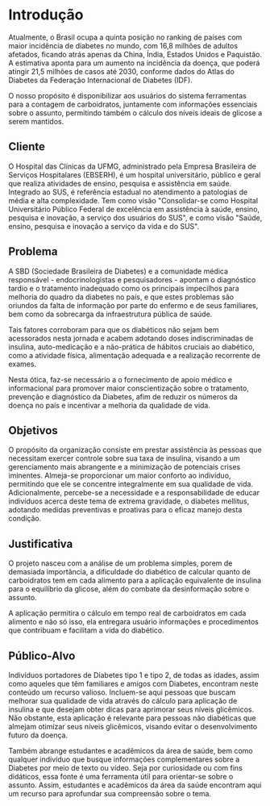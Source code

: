# Introdução

Atualmente, o Brasil ocupa a quinta posição no ranking de países com maior incidência de diabetes no mundo, com 
16,8 milhões de adultos afetados, ficando atrás apenas da China, Índia, Estados Unidos e Paquistão. A estimativa 
aponta para um aumento na incidência da doença, que poderá atingir 21,5 milhões de casos até 2030, conforme dados 
do Atlas do Diabetes da Federação Internacional de Diabetes (IDF).

O nosso propósito é disponibilizar aos usuários do sistema ferramentas para a contagem de carboidratos, juntamente com 
informações essenciais sobre o assunto, permitindo também o cálculo dos níveis ideais de glicose a serem mantidos.

## Cliente 
O Hospital das Clínicas da UFMG, administrado pela Empresa Brasileira de Serviços Hospitalares (EBSERH), é um hospital universitário, público e geral que realiza atividades de ensino, pesquisa e assistência em saúde. Integrado ao SUS, é referência estadual no atendimento a patologias de média e alta complexidade. Tem como visão "Consolidar-se como Hospital Universitário Público Federal de excelência em assistência à saúde, ensino, pesquisa e inovação, a serviço dos usuários do SUS", e como visão "Saúde, ensino, pesquisa e inovação a serviço da vida e do SUS".

## Problema
A SBD (Sociedade Brasileira de Diabetes) e a comunidade médica responsável - endocrinologistas e pesquisadores - apontam o diagnóstico tardio e o tratamento inadequado como os principais impecilhos para melhoria do quadro da diabetes no país, e que estes problemas são oriundos da falta de informação por parte do enfermo e de seus familiares, bem como da sobrecarga da infraestrutura pública de saúde.

Tais fatores corroboram para que os diabéticos não sejam bem acessorados nesta jornada e acabem adotando doses indiscriminadas de insulina, auto-medicação e a não-prática de hábitos cruciais ao diabético, como a atividade física, alimentação adequada e a realização recorrente de exames.

Nesta ótica, faz-se necessário a o fornecimento de apoio médico e informacional para promover maior conscientização sobre o tratamento, prevenção e diagnóstico da Diabetes, afim de reduzir os números da doença no país e incentivar a melhoria da qualidade de vida.

## Objetivos

O propósito da organização consiste em prestar assistência às pessoas que necessitam exercer controle sobre sua taxa de insulina, visando a um gerenciamento mais abrangente e a minimização de potenciais crises iminentes. Almeja-se proporcionar um maior conforto ao indivíduo, permitindo que ele se concentre integralmente em sua qualidade de vida. Adicionalmente, percebe-se a necessidade e a responsabilidade de educar indivíduos acerca deste tema de extrema gravidade, o diabetes mellitus, adotando medidas preventivas e proativas para o eficaz manejo desta condição.

## Justificativa

O projeto nasceu com a análise de um problema simples, porem de demasiada importância, a dificuldade do diabético de calcular quanto de carboidratos tem em cada alimento para a aplicação equivalente de insulina para o equilíbrio da glicose, além do combate da desinformação sobre o assunto.

A aplicação permitira o cálculo em tempo real de carboidratos em cada alimento e não só isso, ela entregara usuário informações e procedimentos que contribuam e facilitam a vida do diabético.

## Público-Alvo

Indivíduos portadores de Diabetes tipo 1 e tipo 2, de todas as idades, assim como aqueles que têm familiares e amigos com Diabetes, encontram neste conteúdo um recurso valioso. Incluem-se aqui pessoas que buscam melhorar sua qualidade de vida através do cálculo para aplicação de insulina e que desejam obter dicas para aprimorar seus níveis glicêmicos. Não obstante, esta aplicação é relevante para pessoas não diabéticas que almejam otimizar seus níveis glicêmicos, visando evitar o desenvolvimento futuro da doença.

Também abrange estudantes e acadêmicos da área de saúde, bem como qualquer indivíduo que busque informações complementares sobre a Diabetes por meio de texto ou vídeo. Seja por curiosidade ou com fins didáticos, essa fonte é uma ferramenta útil para orientar-se sobre o assunto. Assim, estudantes e acadêmicos da área da saúde encontram aqui um recurso para aprofundar sua compreensão sobre o tema.
